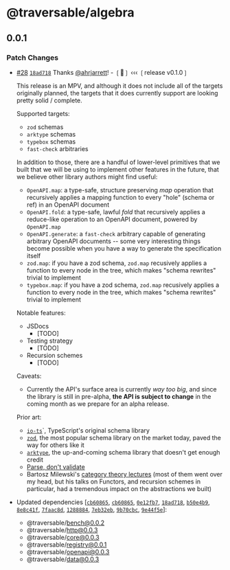 # @traversable/algebra

## 0.0.1

### Patch Changes

- [#28](https://github.com/traversable/traversable/pull/28) [`18ad718`](https://github.com/traversable/traversable/commit/18ad718682bd2f3d7bf100737605bb7c328a9e6d) Thanks [@ahrjarrett](https://github.com/ahrjarrett)! - ❲🌳❳ ‹‹‹ ❲release v0.1.0❳

  This release is an MPV, and although it does not include all of the targets
  originally planned, the targets that it does currently support are looking
  pretty solid / complete.

  Supported targets:

  - `zod` schemas
  - `arktype` schemas
  - `typebox` schemas
  - `fast-check` arbitraries

  In addition to those, there are a handful of lower-level primitives
  that we built that we will be using to implement other features in the
  future, that we believe other library authors might find useful:

  - `OpenAPI.map`: a type-safe, structure preserving _map_ operation that
    recursively applies a mapping function to every "hole" (schema or ref)
    in an OpenAPI document
  - `OpenAPI.fold`: a type-safe, lawful _fold_ that recursively applies a
    reduce-like operation to an OpenAPI document, powered by `OpenAPI.map`
  - `OpenAPI.generate`: a `fast-check` arbitrary capable of generating
    arbitrary OpenAPI documents -- some very interesting things become
    possible when you have a way to generate the specification itself
  - `zod.map`: if you have a zod schema, `zod.map` recusively applies a
    function to every node in the tree, which makes "schema rewrites"
    trivial to implement
  - `typebox.map`: if you have a zod schema, `zod.map` recusively applies a
    function to every node in the tree, which makes "schema rewrites"
    trivial to implement

  Notable features:

  - JSDocs
    - [TODO]
  - Testing strategy
    - [TODO]
  - Recursion schemes
    - [TODO]

  Caveats:

  - Currently the API's surface area is currently _way too big_, and since the library is
    still in pre-alpha, **the API is subject to change** in the coming month as we prepare
    for an alpha release.

  Prior art:

  - [`io-ts`](https://github.com/gcanti/io-ts)`, TypeScript's original schema library
  - [`zod`](https://github.com/colinhacks/zod), the most popular schema library on
    the market today, paved the way for others like it
  - [`arktype`](https://github.com/arktypeio/arktype), the up-and-coming schema library
    that doesn't get enough credit
  - [Parse, don't validate](https://lexi-lambda.github.io/blog/2019/11/05/parse-don-t-validate/)
  - Bartosz Milewski's [category theory lectures](https://youtu.be/I8LbkfSSR58?si=Q-CwMWndEZK4V5d4)
    (most of them went over my head, but his talks on Functors, and recursion schemes in particular,
    had a tremendous impact on the abstractions we built)

- Updated dependencies [[`cb60865`](https://github.com/traversable/traversable/commit/cb608650b658744054b69e8065ba84b4da98f877), [`cb60865`](https://github.com/traversable/traversable/commit/cb608650b658744054b69e8065ba84b4da98f877), [`0e12fb7`](https://github.com/traversable/traversable/commit/0e12fb759d2729ccd1a79e5fe1c99a2840350e19), [`18ad718`](https://github.com/traversable/traversable/commit/18ad718682bd2f3d7bf100737605bb7c328a9e6d), [`b50e4b9`](https://github.com/traversable/traversable/commit/b50e4b96f754515f72f2a9636f34f1ecf9c3d41f), [`8e8c41f`](https://github.com/traversable/traversable/commit/8e8c41f9a922e6451b82fa47be5e8fc6efca1f57), [`7faac8d`](https://github.com/traversable/traversable/commit/7faac8d9f7d2a8f45cbdf58726b702ce4b2c474c), [`1288884`](https://github.com/traversable/traversable/commit/1288884689fbf43bb4c38e3f49064bbf942c5d0f), [`7eb32eb`](https://github.com/traversable/traversable/commit/7eb32eb5574e242ca79ebd19b076fff4a65d2f9f), [`9b70cbc`](https://github.com/traversable/traversable/commit/9b70cbc748f72dd2e3af91184bbcf8437747e75c), [`9e44f5e`](https://github.com/traversable/traversable/commit/9e44f5e8bb5ead056e335d8bd4d2ed0f63d15940)]:
  - @traversable/bench@0.0.2
  - @traversable/http@0.0.3
  - @traversable/core@0.0.3
  - @traversable/registry@0.0.1
  - @traversable/openapi@0.0.3
  - @traversable/data@0.0.3
